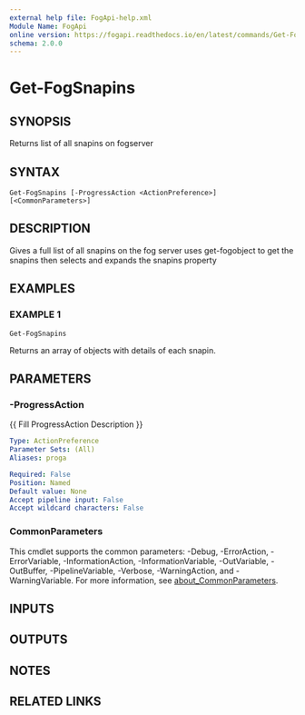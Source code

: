 ```yaml
---
external help file: FogApi-help.xml
Module Name: FogApi
online version: https://fogapi.readthedocs.io/en/latest/commands/Get-FogSnapins
schema: 2.0.0
---
```


# Get-FogSnapins

## SYNOPSIS
Returns list of all snapins on fogserver

## SYNTAX

```
Get-FogSnapins [-ProgressAction <ActionPreference>] [<CommonParameters>]
```

## DESCRIPTION
Gives a full list of all snapins on the fog server
uses get-fogobject to get the snapins then selects and expands the snapins property

## EXAMPLES

### EXAMPLE 1
```
Get-FogSnapins
```

Returns an array of objects with details of each snapin.

## PARAMETERS

### -ProgressAction
{{ Fill ProgressAction Description }}

```yaml
Type: ActionPreference
Parameter Sets: (All)
Aliases: proga

Required: False
Position: Named
Default value: None
Accept pipeline input: False
Accept wildcard characters: False
```

### CommonParameters
This cmdlet supports the common parameters: -Debug, -ErrorAction, -ErrorVariable, -InformationAction, -InformationVariable, -OutVariable, -OutBuffer, -PipelineVariable, -Verbose, -WarningAction, and -WarningVariable. For more information, see [about_CommonParameters](http://go.microsoft.com/fwlink/?LinkID=113216).

## INPUTS

## OUTPUTS

## NOTES

## RELATED LINKS
